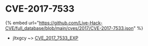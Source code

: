 # CVE-2017-7533
{% embed url="https://github.com/Live-Hack-CVE/full_database/blob/main/cves/2017/CVE-2017-7533.json" %}

* jltxgcy ~> [CVE_2017_7533_EXP](https://www.alice-snow.ru/2017/database/cve-2017-7533/cve_2017_7533_exp-jltxgcy)